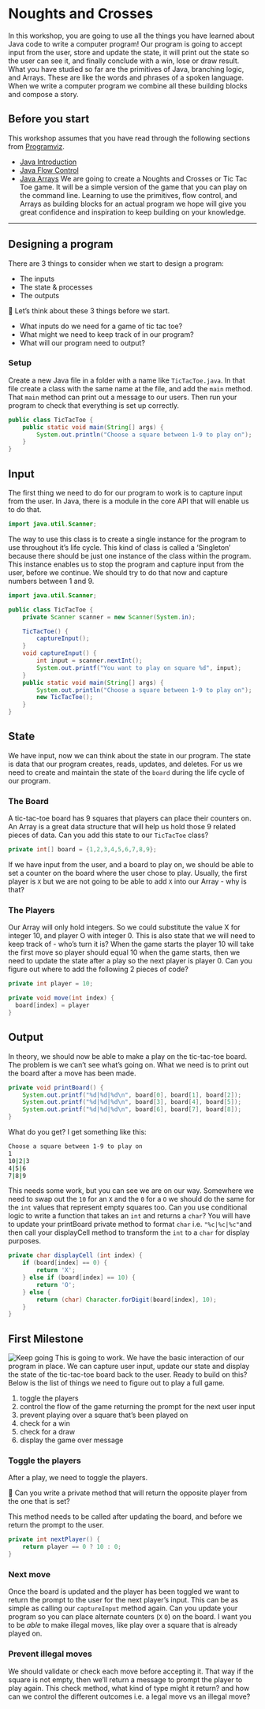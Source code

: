 # Noughts and Crosses

In this workshop, you are going to use all the things you have learned about Java code to write a computer program! Our program is going to accept input from the user, store and update the state, it will print out the state so the user can see it, and finally conclude with a win, lose or draw result. What you have studied so far are the primitives of Java, branching logic, and Arrays. These are like the words and phrases of a spoken language. When we write a computer program we combine all these building blocks and compose a story.

## Before you start
This workshop assumes that you have read through the following sections from [Programviz](https://www.programiz.com/java-programming).
* [Java Introduction](https://www.programiz.com/java-programming/hello-world)
* [Java Flow Control](https://www.programiz.com/java-programming/if-else-statement)
* [Java Arrays](https://www.programiz.com/java-programming/arrays)
We are going to create a Noughts and Crosses or Tic Tac Toe game. It will be a simple version of the game that you can play on the command line. Learning to use the primitives, flow control, and Arrays as building blocks for an actual program we hope will give you great confidence and inspiration to keep building on your knowledge.

----

## Designing a program

There are 3 things to consider when we start to design a program:

* The inputs
* The state & processes
* The outputs

🤔 Let’s think about these 3 things before we start.

* What inputs do we need for a game of tic tac toe?
* What might we need to keep track of in our program?
* What will our program need to output?

### Setup

Create a new Java file in a folder with a name like `TicTacToe.java`. In that file create a class with the same name at the file, and add the `main` method. That `main` method can print out a message to our users. Then run your program to check that everything is set up correctly.
```java
public class TicTacToe {
    public static void main(String[] args) {
        System.out.println("Choose a square between 1-9 to play on");
    }
}
```
## Input
The first thing we need to do for our program to work is to capture input from the user. In Java, there is a module in the core API that will enable us to do that.
```java
import java.util.Scanner;
```
The way to use this class is to create a single instance for the program to use throughout it’s life cycle. This kind of class is called a ‘Singleton’ because there should be just one instance of the class within the program. This instance enables us to stop the program and capture input from the user, before we continue. We should try to do that now and capture numbers between 1 and 9.
```java
import java.util.Scanner;

public class TicTacToe {
    private Scanner scanner = new Scanner(System.in);

    TicTacToe() {
        captureInput();
    }
    void captureInput() {
        int input = scanner.nextInt();
        System.out.printf("You want to play on square %d", input);
    }
    public static void main(String[] args) {
        System.out.println("Choose a square between 1-9 to play on");
        new TicTacToe();
    }
}
```
## State
We have input, now we can think about the state in our program. The state is data that our program creates, reads, updates, and deletes. For us we need to create and maintain the state of the `board` during the life cycle of our program.

### The Board

A tic-tac-toe board has 9 squares that players can place their counters on. An Array is a great data structure that will help us hold those 9 related pieces of data. Can you add this state to our `TicTacToe` class?
```java
private int[] board = {1,2,3,4,5,6,7,8,9};
```
If we have input from the user, and a board to play on, we should be able to set a counter on the board where the user chose to play. Usually, the first player is `X` but we are not going to be able to add `X` into our Array - why is that?

### The Players
Our Array will only hold integers. So we could substitute the value X for integer 10, and player O with integer 0. This is also state that we will need to keep track of - who’s turn it is? When the game starts the player 10 will take the first move so player should equal 10 when the game starts, then we need to update the state after a play so the next player is player 0. Can you figure out where to add the following 2 pieces of code?
```java
private int player = 10;

private void move(int index) {
  board[index] = player
}
```
## Output

In theory, we should now be able to make a play on the tic-tac-toe board. The problem is we can’t see what’s going on. What we need is to print out the board after a move has been made.
```java
private void printBoard() {
    System.out.printf("%d|%d|%d\n", board[0], board[1], board[2]);
    System.out.printf("%d|%d|%d\n", board[3], board[4], board[5]);
    System.out.printf("%d|%d|%d\n", board[6], board[7], board[8]);
}
```
What do you get? I get something like this:
```sh
Choose a square between 1-9 to play on
1
10|2|3
4|5|6
7|8|9
```
This needs some work, but you can see we are on our way. Somewhere we need to swap out the `10` for an `X` and the `0` for a `O` we should do the same for the `int` values that represent empty squares too. Can you use conditional logic to write a function that takes an `int` and returns a `char`? You will have to update your printBoard private method to format `char` i.e. `"%c|%c|%c"`and then call your displayCell method to transform the `int` to a `char` for display purposes.
```java
private char displayCell (int index) {
    if (board[index] == 0) {
        return 'X';
    } else if (board[index] == 10) {
        return 'O';
    } else {
        return (char) Character.forDigit(board[index], 10);
    }
}
```
## First Milestone
![Keep going](https://media.giphy.com/media/RrVzUOXldFe8M/giphy.gif "You got this, keep going!")
This is going to work. We have the basic interaction of our program in place. We can capture user input, update our state and display the state of the tic-tac-toe board back to the user. Ready to build on this? Below is the list of things we need to figure out to play a full game.
1. toggle the players
1. control the flow of the game returning the prompt for the next user input
1. prevent playing over a square that’s been played on
1. check for a win
1. check for a draw
1. display the game over message

### Toggle the players
After a play, we need to toggle the players.

🤔 Can you write a private method that will return the opposite player from the one that is set?

This method needs to be called after updating the board, and before we return the prompt to the user.
```java
private int nextPlayer() {
    return player == 0 ? 10 : 0;
}
```
### Next move
Once the board is updated and the player has been toggled we want to return the prompt to the user for the next player’s input. This can be as simple as calling our `captureInput` method again. Can you update your program so you can place alternate counters (`X` `O`) on the board. I want you to be _able_ to make illegal moves, like play over a square that is already played on.

### Prevent illegal moves

We should validate or check each move before accepting it. That way if the square is not empty, then we’ll return a message to prompt the player to play again. This check method, what kind of type might it return? and how can we control the different outcomes i.e. a legal move vs an illegal move?

